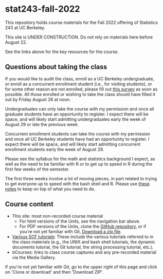 # stat243-fall-2022

This repository holds course materials for the Fall 2022 offering of Statistics 243 at UC Berkeley.

This site is UNDER CONSTRUCTION. Do not rely on materials here before August 22.

See the links above for the key resources for the course. 

## Questions about taking the class

If you would like to audit the class, enroll as a UC Berkeley undergraduate, or enroll as a concurrent enrollment student (i.e., for visiting students), or for some other reason are not enrolled, please fill out [this survey](https://forms.gle/SVm9thpkh16Zps2h6) as soon as possible. All those enrolled or wishing to take the class should have filled it out by Friday August 26 at noon.

Undergraduates can only take the course with my permission and once all graduate students have an opportunity to register. I expect there will be space, and will likely start admitting undergraduates early the week of August 29 or late the previous week.

Concurrent enrollment students can take the course with my permission and once all UC Berkeley students have had an opportunity to register. I expect there will be space, and will likely start admitting concurrent enrollment students early the week of August 29.

Please see the syllabus for the math and statistics background I expect, as well as the need to be familiar with R or to get up to speed in R during the first few weeks of the semester.

The first three weeks involve a lot of moving pieces, in part related to trying to get everyone up to speed with the bash shell and R. Please use [these notes](first_three_weeks) to keep on top of what you need to do.

## Course content

 - This site: most non-recorded course material
   - For html versions of the Units, see the navigation bar above.
   - For PDF versions of the Units, clone the [GitHub repository](https://github.com/berkeley-stat243/stat243-fall-2022), or if you're not yet familiar with Git, [Download a zip file](https://github.com/berkeley-stat243/stat243-fall-2022/archive/refs/heads/main.zip).
 - [Various SCF tutorials](http://statistics.berkeley.edu/computing/training/tutorials): These include the various tutorials referred to in the class materials (e.g., the UNIX and bash shell tutorials, the dynamic documents tutorial, the Git tutorial, the string processing tutorial, etc.).
 - bCourses: links to class course captures and any pre-recorded material via the Media Gallery.

If you're not yet familiar with Git, go to the upper right of this page and click on 'Clone or download' and then 'Download ZIP'.

